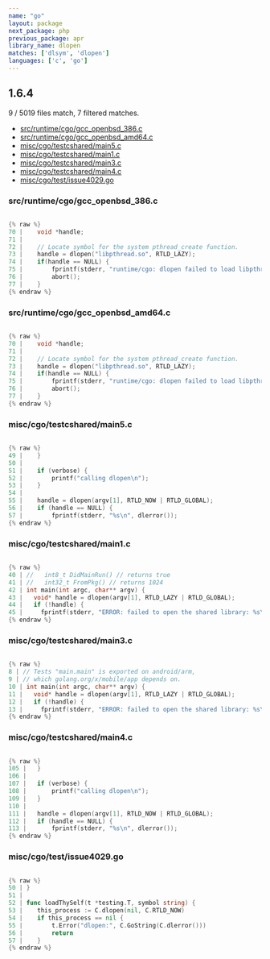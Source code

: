 ```yaml
---
name: "go"
layout: package
next_package: php
previous_package: apr
library_name: dlopen
matches: ['dlsym', 'dlopen']
languages: ['c', 'go']
---
```

## 1.6.4
9 / 5019 files match, 7 filtered matches.

 - [src/runtime/cgo/gcc_openbsd_386.c](#srcruntimecgogcc_openbsd_386c)
 - [src/runtime/cgo/gcc_openbsd_amd64.c](#srcruntimecgogcc_openbsd_amd64c)
 - [misc/cgo/testcshared/main5.c](#misccgotestcsharedmain5c)
 - [misc/cgo/testcshared/main1.c](#misccgotestcsharedmain1c)
 - [misc/cgo/testcshared/main3.c](#misccgotestcsharedmain3c)
 - [misc/cgo/testcshared/main4.c](#misccgotestcsharedmain4c)
 - [misc/cgo/test/issue4029.go](#misccgotestissue4029go)

### src/runtime/cgo/gcc_openbsd_386.c

```c

{% raw %}
70 | 	void *handle;
71 | 
72 | 	// Locate symbol for the system pthread_create function.
73 | 	handle = dlopen("libpthread.so", RTLD_LAZY);
74 | 	if(handle == NULL) {
75 | 		fprintf(stderr, "runtime/cgo: dlopen failed to load libpthread: %s\n", dlerror());
76 | 		abort();
77 | 	}
{% endraw %}

```
### src/runtime/cgo/gcc_openbsd_amd64.c

```c

{% raw %}
70 | 	void *handle;
71 | 
72 | 	// Locate symbol for the system pthread_create function.
73 | 	handle = dlopen("libpthread.so", RTLD_LAZY);
74 | 	if(handle == NULL) {
75 | 		fprintf(stderr, "runtime/cgo: dlopen failed to load libpthread: %s\n", dlerror());
76 | 		abort();
77 | 	}
{% endraw %}

```
### misc/cgo/testcshared/main5.c

```c

{% raw %}
49 | 	}
50 | 
51 | 	if (verbose) {
52 | 		printf("calling dlopen\n");
53 | 	}
54 | 
55 | 	handle = dlopen(argv[1], RTLD_NOW | RTLD_GLOBAL);
56 | 	if (handle == NULL) {
57 | 		fprintf(stderr, "%s\n", dlerror());
{% endraw %}

```
### misc/cgo/testcshared/main1.c

```c

{% raw %}
40 | //   int8_t DidMainRun() // returns true
41 | //   int32_t FromPkg() // returns 1024
42 | int main(int argc, char** argv) {
43 |   void* handle = dlopen(argv[1], RTLD_LAZY | RTLD_GLOBAL);
44 |   if (!handle) {
45 |     fprintf(stderr, "ERROR: failed to open the shared library: %s\n",
{% endraw %}

```
### misc/cgo/testcshared/main3.c

```c

{% raw %}
8 | // Tests "main.main" is exported on android/arm,
9 | // which golang.org/x/mobile/app depends on.
10 | int main(int argc, char** argv) {
11 |   void* handle = dlopen(argv[1], RTLD_LAZY | RTLD_GLOBAL);
12 |   if (!handle) {
13 |     fprintf(stderr, "ERROR: failed to open the shared library: %s\n",
{% endraw %}

```
### misc/cgo/testcshared/main4.c

```c

{% raw %}
105 | 	}
106 | 
107 | 	if (verbose) {
108 | 		printf("calling dlopen\n");
109 | 	}
110 | 
111 | 	handle = dlopen(argv[1], RTLD_NOW | RTLD_GLOBAL);
112 | 	if (handle == NULL) {
113 | 		fprintf(stderr, "%s\n", dlerror());
{% endraw %}

```
### misc/cgo/test/issue4029.go

```go

{% raw %}
50 | }
51 | 
52 | func loadThySelf(t *testing.T, symbol string) {
53 | 	this_process := C.dlopen(nil, C.RTLD_NOW)
54 | 	if this_process == nil {
55 | 		t.Error("dlopen:", C.GoString(C.dlerror()))
56 | 		return
57 | 	}
{% endraw %}

```
